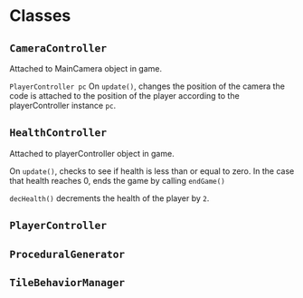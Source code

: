 # Classes
## `CameraController`

Attached to MainCamera object in game.

`PlayerController pc`
On `update()`, changes the position of the camera the code is attached to the position of the player according to the playerController instance `pc`.

## `HealthController`

Attached to playerController object in game.

On `update()`, checks to see if health is less than or equal to zero. In the case that health reaches 0, ends the game by calling `endGame()`

`decHealth()` decrements the health of the player by `2`.

## `PlayerController`

## `ProceduralGenerator`

## `TileBehaviorManager`

